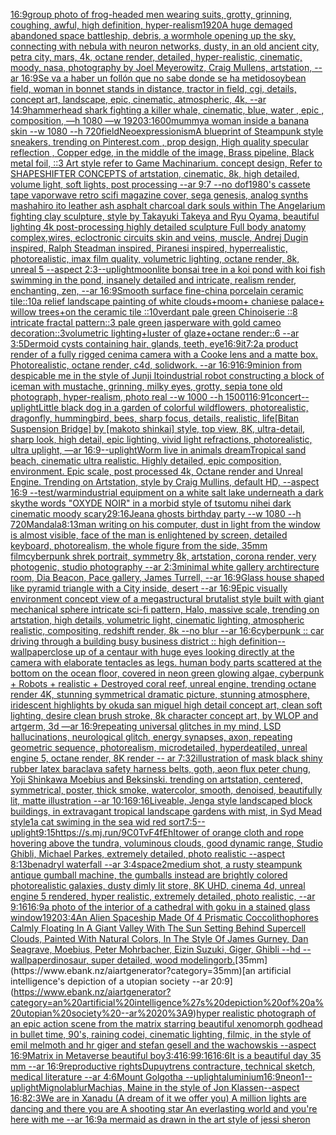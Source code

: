 [16:9](https://www.ebank.nz/aiartgenerator?category=16%3A9)[group photo of frog-headed men wearing suits, grotty, grinning, coughing, awful, high definition, hyper-realism](https://www.ebank.nz/aiartgenerator?category=group%20photo%20of%20frog-headed%20men%20wearing%20suits%2C%20grotty%2C%20grinning%2C%20coughing%2C%20awful%2C%20high%20definition%2C%20hyper-realism)[1920](https://www.ebank.nz/aiartgenerator?category=1920)[A huge demaged abandoned space battleship, debris, a wormhole opening up the sky, connecting with nebula with neuron networks, dusty, in an old ancient city, petra city, mars, 4k, octane render, detailed, hyper-realistic, cinematic, moody, nasa, photography by Joel Meyerowitz, Craig Mullens, artstation, --ar 16:9](https://www.ebank.nz/aiartgenerator?category=A%20huge%20demaged%20abandoned%20space%20battleship%2C%20debris%2C%20a%20wormhole%20opening%20up%20the%20sky%2C%20connecting%20with%20nebula%20with%20neuron%20networks%2C%20dusty%2C%20in%20an%20old%20ancient%20city%2C%20petra%20city%2C%20mars%2C%204k%2C%20octane%20render%2C%20detailed%2C%20hyper-realistic%2C%20cinematic%2C%20moody%2C%20nasa%2C%20photography%20by%20Joel%20Meyerowitz%2C%20Craig%20Mullens%2C%20artstation%2C%20--ar%2016%3A9)[Se va a haber un follón que no sabe donde se ha metido](https://www.ebank.nz/aiartgenerator?category=Se%20va%20a%20haber%20un%20foll%C3%B3n%20que%20no%20sabe%20donde%20se%20ha%20metido)[soybean field, woman in bonnet stands in distance, tractor in field, cgi, details, concept art, landscape, epic, cinematic, atmospheric, 4k, --ar 14:9](https://www.ebank.nz/aiartgenerator?category=soybean%20field%2C%20woman%20in%20bonnet%20stands%20in%20distance%2C%20tractor%20in%20field%2C%20cgi%2C%20details%2C%20concept%20art%2C%20landscape%2C%20epic%2C%20cinematic%2C%20atmospheric%2C%204k%2C%20--ar%2014%3A9)[hammerhead shark  fighting a killer whale, cinematic, blue, water , epic , composition, —h 1080 —w 1920](https://www.ebank.nz/aiartgenerator?category=hammerhead%20shark%20%20fighting%20a%20killer%20whale%2C%20cinematic%2C%20blue%2C%20water%20%2C%20epic%20%2C%20composition%2C%20%E2%80%94h%201080%20%E2%80%94w%201920)[3:1](https://www.ebank.nz/aiartgenerator?category=3%3A1)[600](https://www.ebank.nz/aiartgenerator?category=600)[mummy](https://www.ebank.nz/aiartgenerator?category=mummy)[a woman inside a banana skin --w 1080 --h 720](https://www.ebank.nz/aiartgenerator?category=a%20woman%20inside%20a%20banana%20skin%20--w%201080%20--h%20720)[field](https://www.ebank.nz/aiartgenerator?category=field)[Neoexpressionism](https://www.ebank.nz/aiartgenerator?category=Neoexpressionism)[A blueprint of Steampunk style sneakers,    trending on Pinterest.com  , prop design, High quality specular reflection , Copper  edge, in the middle of the image, Brass pipeline,  Black metal foil,  ::3  Art style refer to Game Machinarium.  concept design, Refer to SHAPESHIFTER CONCEPTS  of artstation, cinematic,  8k, high detailed,  volume light,  soft lights,  post processing    --ar 9:7   --no dof](https://www.ebank.nz/aiartgenerator?category=A%20blueprint%20of%20Steampunk%20style%20sneakers%2C%20%20%20%20trending%20on%20Pinterest.com%20%20%2C%20prop%20design%2C%20High%20quality%20specular%20reflection%20%2C%20Copper%20%20edge%2C%20in%20the%20middle%20of%20the%20image%2C%20Brass%20pipeline%2C%20%20Black%20metal%20foil%2C%20%20%3A%3A3%20%20Art%20style%20refer%20to%20Game%20Machinarium.%20%20concept%20design%2C%20Refer%20to%20SHAPESHIFTER%20CONCEPTS%20%20of%20artstation%2C%20cinematic%2C%20%208k%2C%20high%20detailed%2C%20%20volume%20light%2C%20%20soft%20lights%2C%20%20post%20processing%20%20%20%20--ar%209%3A7%20%20%20--no%20dof)[1980's cassete tape vaporwave retro scifi magazine cover, sega genesis, analog synths mashahiro ito leather ash asphalt charcoal dark souls within The Angelarium fighting clay sculpture, style by Takayuki Takeya and Ryu Oyama, beautiful lighting 4k post-processing highly detailed sculpture Full body anatomy complex,wires, ecloctronic circuits skin and veins, muscle, Andrej Dugin inspired, Ralph Steadman inspired, Piranesi inspired, hyperrealistic, photorealistic, imax film quality, volumetric lighting, octane render, 8k, unreal 5 --aspect 2:3](https://www.ebank.nz/aiartgenerator?category=1980%27s%20cassete%20tape%20vaporwave%20retro%20scifi%20magazine%20cover%2C%20sega%20genesis%2C%20analog%20synths%20mashahiro%20ito%20leather%20ash%20asphalt%20charcoal%20dark%20souls%20within%20The%20Angelarium%20fighting%20clay%20sculpture%2C%20style%20by%20Takayuki%20Takeya%20and%20Ryu%20Oyama%2C%20beautiful%20lighting%204k%20post-processing%20highly%20detailed%20sculpture%20Full%20body%20anatomy%20complex%2Cwires%2C%20ecloctronic%20circuits%20skin%20and%20veins%2C%20muscle%2C%20Andrej%20Dugin%20inspired%2C%20Ralph%20Steadman%20inspired%2C%20Piranesi%20inspired%2C%20hyperrealistic%2C%20photorealistic%2C%20imax%20film%20quality%2C%20volumetric%20lighting%2C%20octane%20render%2C%208k%2C%20unreal%205%20--aspect%202%3A3)[--uplight](https://www.ebank.nz/aiartgenerator?category=--uplight)[moonlite bonsai tree in a koi pond with koi fish swimming in the pond, insanely detailed and intricate, realism render, enchanting, zen, --ar 16:9](https://www.ebank.nz/aiartgenerator?category=moonlite%20bonsai%20tree%20in%20a%20koi%20pond%20with%20koi%20fish%20swimming%20in%20the%20pond%2C%20insanely%20detailed%20and%20intricate%2C%20realism%20render%2C%20enchanting%2C%20zen%2C%20--ar%2016%3A9)[Smooth surface fine-china porcelain ceramic tile::10a relief landscape painting of white clouds+moom+ chaniese palace+ willow trees+on the ceramic tile ::10verdant pale green Chinoiserie  ::8 intricate fractal pattern::3 pale green jasperware with gold cameo decoration::3volumetric lighting+luster of glaze+octane render::6 --ar 3:5](https://www.ebank.nz/aiartgenerator?category=Smooth%20surface%20fine-china%20porcelain%20ceramic%20tile%3A%3A10a%20relief%20landscape%20painting%20of%20white%20clouds%2Bmoom%2B%20chaniese%20palace%2B%20willow%20trees%2Bon%20the%20ceramic%20tile%20%3A%3A10verdant%20pale%20green%20Chinoiserie%20%20%3A%3A8%20intricate%20fractal%20pattern%3A%3A3%20pale%20green%20jasperware%20with%20gold%20cameo%20decoration%3A%3A3volumetric%20lighting%2Bluster%20of%20glaze%2Boctane%20render%3A%3A6%20--ar%203%3A5)[Dermoid cysts containing hair, glands, teeth, eye](https://www.ebank.nz/aiartgenerator?category=Dermoid%20cysts%20containing%20hair%2C%20glands%2C%20teeth%2C%20eye)[16:9](https://www.ebank.nz/aiartgenerator?category=16%3A9)[it](https://www.ebank.nz/aiartgenerator?category=it)[7:2](https://www.ebank.nz/aiartgenerator?category=7%3A2)[a product render of a fully rigged cenima camera with a Cooke lens and a matte box. Photorealistic, octane render, c4d, solidwork. --ar 16:9](https://www.ebank.nz/aiartgenerator?category=a%20product%20render%20of%20a%20fully%20rigged%20cenima%20camera%20with%20a%20Cooke%20lens%20and%20a%20matte%20box.%20Photorealistic%2C%20octane%20render%2C%20c4d%2C%20solidwork.%20--ar%2016%3A9)[16:9](https://www.ebank.nz/aiartgenerator?category=16%3A9)[minion from despicable me in the style of Junji Ito](https://www.ebank.nz/aiartgenerator?category=minion%20from%20despicable%20me%20in%20the%20style%20of%20Junji%20Ito)[industrial robot constructing a block of ice](https://www.ebank.nz/aiartgenerator?category=industrial%20robot%20constructing%20a%20block%20of%20ice)[man with mustache, grinning, milky eyes, grotty, sepia tone old photograph, hyper-realism, photo real --w 1000 --h 1500](https://www.ebank.nz/aiartgenerator?category=man%20with%20mustache%2C%20grinning%2C%20milky%20eyes%2C%20grotty%2C%20sepia%20tone%20old%20photograph%2C%20hyper-realism%2C%20photo%20real%20--w%201000%20--h%201500)[1](https://www.ebank.nz/aiartgenerator?category=1)[16:9](https://www.ebank.nz/aiartgenerator?category=16%3A9)[1](https://www.ebank.nz/aiartgenerator?category=1)[concert](https://www.ebank.nz/aiartgenerator?category=concert)[--uplight](https://www.ebank.nz/aiartgenerator?category=--uplight)[Little black dog in a garden of colorful wildflowers, photorealistic, dragonfly, hummingbird, bees, sharp focus, details, realistic, life](https://www.ebank.nz/aiartgenerator?category=Little%20black%20dog%20in%20a%20garden%20of%20colorful%20wildflowers%2C%20photorealistic%2C%20dragonfly%2C%20hummingbird%2C%20bees%2C%20sharp%20focus%2C%20details%2C%20realistic%2C%20life)[[Bitan Suspension Bridge] by [makoto shinkai] style, top view, 8K, ultra-detail, sharp look, high detail, epic lighting, vivid light refractions, photorealistic, ultra uplight, —ar 16:9](https://www.ebank.nz/aiartgenerator?category=%5BBitan%20Suspension%20Bridge%5D%20by%20%5Bmakoto%20shinkai%5D%20style%2C%20top%20view%2C%208K%2C%20ultra-detail%2C%20sharp%20look%2C%20high%20detail%2C%20epic%20lighting%2C%20vivid%20light%20refractions%2C%20photorealistic%2C%20ultra%20uplight%2C%20%E2%80%94ar%2016%3A9)[--uplight](https://www.ebank.nz/aiartgenerator?category=--uplight)[Worm live in animals dream](https://www.ebank.nz/aiartgenerator?category=Worm%20live%20in%20animals%20dream)[Tropical sand beach, cinematic ultra realistic. Highly detailed, epic composition, environment. Epic scale, post processed 4k, Octane render and Unreal Engine. Trending on Artstation, style by Craig Mullins, default HD, --aspect 16:9 --test](https://www.ebank.nz/aiartgenerator?category=Tropical%20sand%20beach%2C%20cinematic%20ultra%20realistic.%20Highly%20detailed%2C%20epic%20composition%2C%20environment.%20Epic%20scale%2C%20post%20processed%204k%2C%20Octane%20render%20and%20Unreal%20Engine.%20Trending%20on%20Artstation%2C%20style%20by%20Craig%20Mullins%2C%20default%20HD%2C%20--aspect%2016%3A9%20--test)[/warm](https://www.ebank.nz/aiartgenerator?category=/warm)[industrial equipment on a white salt lake underneath a dark sky](https://www.ebank.nz/aiartgenerator?category=industrial%20equipment%20on%20a%20white%20salt%20lake%20underneath%20a%20dark%20sky)[the words "OXYDE NOIR" in a morbid style of tsutomu nihei dark cinematic moody scary](https://www.ebank.nz/aiartgenerator?category=the%20words%20%22OXYDE%20NOIR%22%20in%20a%20morbid%20style%20of%20tsutomu%20nihei%20dark%20cinematic%20moody%20scary)[2](https://www.ebank.nz/aiartgenerator?category=2)[9:16](https://www.ebank.nz/aiartgenerator?category=9%3A16)[Jean](https://www.ebank.nz/aiartgenerator?category=Jean)[a ghosts birthday party --w 1080 --h 720](https://www.ebank.nz/aiartgenerator?category=a%20ghosts%20birthday%20party%20--w%201080%20--h%20720)[Mandala](https://www.ebank.nz/aiartgenerator?category=Mandala)[8:13](https://www.ebank.nz/aiartgenerator?category=8%3A13)[man writing on his computer, dust in light from the window is almost visible, face of the man is enlightened by screen, detailed keyboard, photorealism, the whole figure from the side, 35mm film](https://www.ebank.nz/aiartgenerator?category=man%20writing%20on%20his%20computer%2C%20dust%20in%20light%20from%20the%20window%20is%20almost%20visible%2C%20face%20of%20the%20man%20is%20enlightened%20by%20screen%2C%20detailed%20keyboard%2C%20photorealism%2C%20the%20whole%20figure%20from%20the%20side%2C%2035mm%20film)[cyberpunk shrek portrait, symmetry 8k, artstation, corona render, very photogenic, studio photography --ar 2:3](https://www.ebank.nz/aiartgenerator?category=cyberpunk%20shrek%20portrait%2C%20symmetry%208k%2C%20artstation%2C%20corona%20render%2C%20very%20photogenic%2C%20studio%20photography%20--ar%202%3A3)[minimal white gallery archtirecture room, Dia Beacon, Pace gallery, James Turrell, --ar 16:9](https://www.ebank.nz/aiartgenerator?category=minimal%20white%20gallery%20archtirecture%20room%2C%20Dia%20Beacon%2C%20Pace%20gallery%2C%20James%20Turrell%2C%20--ar%2016%3A9)[Glass house shaped like pyramid triangle with a City inside, desert --ar 16:9](https://www.ebank.nz/aiartgenerator?category=Glass%20house%20shaped%20like%20pyramid%20triangle%20with%20a%20City%20inside%2C%20desert%20--ar%2016%3A9)[Epic visually environment concept view of a  megastructural brutalist style built with giant mechanical sphere intricate sci-fi pattern, Halo, massive scale, trending on artstation, high details, volumetric light, cinematic lighting, atmospheric realistic, compositing, redshift render, 8k --no blur --ar 16:6](https://www.ebank.nz/aiartgenerator?category=Epic%20visually%20environment%20concept%20view%20of%20a%20%20megastructural%20brutalist%20style%20built%20with%20giant%20mechanical%20sphere%20intricate%20sci-fi%20pattern%2C%20Halo%2C%20massive%20scale%2C%20trending%20on%20artstation%2C%20high%20details%2C%20volumetric%20light%2C%20cinematic%20lighting%2C%20atmospheric%20realistic%2C%20compositing%2C%20redshift%20render%2C%208k%20--no%20blur%20--ar%2016%3A6)[cyberpunk :: car driving through a building busy business district :: high definition](https://www.ebank.nz/aiartgenerator?category=cyberpunk%20%3A%3A%20car%20driving%20through%20a%20building%20busy%20business%20district%20%3A%3A%20high%20definition)[--wallpaper](https://www.ebank.nz/aiartgenerator?category=--wallpaper)[close up of a centaur with huge eyes looking directly at the camera with elaborate tentacles as legs. human body parts scattered at the bottom on the ocean floor, covered in neon green glowing algae, cyberpunk + Robots + realistic + Destroyed coral reef, unreal engine, trending octane render 4K, stunning symmetrical dramatic picture, stunning atmosphere, iridescent highlights by okuda san miguel high detail concept art, clean soft lighting, desire clean brush stroke, 8k character concept art, by WLOP and artgerm, 3d  —ar 16:9](https://www.ebank.nz/aiartgenerator?category=close%20up%20of%20a%20centaur%20with%20huge%20eyes%20looking%20directly%20at%20the%20camera%20with%20elaborate%20tentacles%20as%20legs.%20human%20body%20parts%20scattered%20at%20the%20bottom%20on%20the%20ocean%20floor%2C%20covered%20in%20neon%20green%20glowing%20algae%2C%20cyberpunk%20%2B%20Robots%20%2B%20realistic%20%2B%20Destroyed%20coral%20reef%2C%20unreal%20engine%2C%20trending%20octane%20render%204K%2C%20stunning%20symmetrical%20dramatic%20picture%2C%20stunning%20atmosphere%2C%20iridescent%20highlights%20by%20okuda%20san%20miguel%20high%20detail%20concept%20art%2C%20clean%20soft%20lighting%2C%20desire%20clean%20brush%20stroke%2C%208k%20character%20concept%20art%2C%20by%20WLOP%20and%20artgerm%2C%203d%20%20%E2%80%94ar%2016%3A9)[repeating universal glitches in my mind, LSD hallucinations, neurological glitch, energy synapses, axon, repeating geometric sequence, photorealism, microdetailed, hyperdeatiled, unreal engine 5, octane render, 8K render -- ar 7:32](https://www.ebank.nz/aiartgenerator?category=repeating%20universal%20glitches%20in%20my%20mind%2C%20LSD%20hallucinations%2C%20neurological%20glitch%2C%20energy%20synapses%2C%20axon%2C%20repeating%20geometric%20sequence%2C%20photorealism%2C%20microdetailed%2C%20hyperdeatiled%2C%20unreal%20engine%205%2C%20octane%20render%2C%208K%20render%20--%20ar%207%3A32)[](https://www.ebank.nz/aiartgenerator?category=)[illustration of mask black shiny rubber latex baraclava safety harness belts, goth, aeon flux peter chung, Yoji Shinkawa Moebius and Beksinski. trending on artstation, centered, symmetrical, poster, thick smoke, watercolor, smooth, denoised, beautifully lit, matte illustration --ar 10:16](https://www.ebank.nz/aiartgenerator?category=illustration%20of%20mask%20black%20shiny%20rubber%20latex%20baraclava%20safety%20harness%20belts%2C%20goth%2C%20aeon%20flux%20peter%20chung%2C%20Yoji%20Shinkawa%20Moebius%20and%20Beksinski.%20trending%20on%20artstation%2C%20centered%2C%20symmetrical%2C%20poster%2C%20thick%20smoke%2C%20watercolor%2C%20smooth%2C%20denoised%2C%20beautifully%20lit%2C%20matte%20illustration%20--ar%2010%3A16)[9:16](https://www.ebank.nz/aiartgenerator?category=9%3A16)[Liveable, Jenga style landscaped block buildings, in extravagant tropical landscape gardens with mist, in Syd Mead style](https://www.ebank.nz/aiartgenerator?category=Liveable%2C%20Jenga%20style%20landscaped%20block%20buildings%2C%20in%20extravagant%20tropical%20landscape%20gardens%20with%20mist%2C%20in%20Syd%20Mead%20style)[1](https://www.ebank.nz/aiartgenerator?category=1)[a cat swiming in the sea wid red sort](https://www.ebank.nz/aiartgenerator?category=a%20cat%20swiming%20in%20the%20sea%20wid%20red%20sort)[7:5](https://www.ebank.nz/aiartgenerator?category=7%3A5)[--uplight](https://www.ebank.nz/aiartgenerator?category=--uplight)[9:15](https://www.ebank.nz/aiartgenerator?category=9%3A15)[<https://s.mj.run/9C0TvF4fEhI>](https://www.ebank.nz/aiartgenerator?category=%3Chttps%3A//s.mj.run/9C0TvF4fEhI%3E)[tower of orange cloth and rope hovering above the tundra, voluminous clouds, good dynamic range, Studio Ghibli, Michael Parkes, extremely detailed, photo realistic --aspect 8:13](https://www.ebank.nz/aiartgenerator?category=tower%20of%20orange%20cloth%20and%20rope%20hovering%20above%20the%20tundra%2C%20voluminous%20clouds%2C%20good%20dynamic%20range%2C%20Studio%20Ghibli%2C%20Michael%20Parkes%2C%20extremely%20detailed%2C%20photo%20realistic%20--aspect%208%3A13)[benadryl waterfall --ar 3:4](https://www.ebank.nz/aiartgenerator?category=benadryl%20waterfall%20--ar%203%3A4)[space](https://www.ebank.nz/aiartgenerator?category=space)[2](https://www.ebank.nz/aiartgenerator?category=2)[medium shot, a rusty steampunk antique gumball machine, the gumballs instead are brightly colored photorealistic galaxies, dusty dimly lit store, 8K UHD, cinema 4d, unreal engine 5 rendered, hyper realistic, extremely detailed,  photo realistic,  --ar 9:16](https://www.ebank.nz/aiartgenerator?category=medium%20shot%2C%20a%20rusty%20steampunk%20antique%20gumball%20machine%2C%20the%20gumballs%20instead%20are%20brightly%20colored%20photorealistic%20galaxies%2C%20dusty%20dimly%20lit%20store%2C%208K%20UHD%2C%20cinema%204d%2C%20unreal%20engine%205%20rendered%2C%20hyper%20realistic%2C%20extremely%20detailed%2C%20%20photo%20realistic%2C%20%20--ar%209%3A16)[16:9](https://www.ebank.nz/aiartgenerator?category=16%3A9)[a photo of the interior of a cathedral with goku in a stained glass window](https://www.ebank.nz/aiartgenerator?category=a%20photo%20of%20the%20interior%20of%20a%20cathedral%20with%20goku%20in%20a%20stained%20glass%20window)[1920](https://www.ebank.nz/aiartgenerator?category=1920)[3:4](https://www.ebank.nz/aiartgenerator?category=3%3A4)[An Alien Spaceship Made Of 4 Prismatic Coccolithophores Calmly Floating In A Giant Valley With The Sun Setting Behind Supercell Clouds, Painted With Natural Colors, In The Style Of James Gurney, Dan Seagrave, Moebius, Peter Mohrbacher, Eizin Suzuki, Giger, Ghibli --hd --wallpaper](https://www.ebank.nz/aiartgenerator?category=An%20Alien%20Spaceship%20Made%20Of%204%20Prismatic%20Coccolithophores%20Calmly%20Floating%20In%20A%20Giant%20Valley%20With%20The%20Sun%20Setting%20Behind%20Supercell%20Clouds%2C%20Painted%20With%20Natural%20Colors%2C%20In%20The%20Style%20Of%20James%20Gurney%2C%20Dan%20Seagrave%2C%20Moebius%2C%20Peter%20Mohrbacher%2C%20Eizin%20Suzuki%2C%20Giger%2C%20Ghibli%20--hd%20--wallpaper)[dinosaur, super detailed, wood modeling](https://www.ebank.nz/aiartgenerator?category=dinosaur%2C%20super%20detailed%2C%20wood%20modeling)[orb.](https://www.ebank.nz/aiartgenerator?category=orb.)[35mm](https://www.ebank.nz/aiartgenerator?category=35mm)[an artificial intelligence's depiction of a utopian society --ar 20:9](https://www.ebank.nz/aiartgenerator?category=an%20artificial%20intelligence%27s%20depiction%20of%20a%20utopian%20society%20--ar%2020%3A9)[hyper realistic photograph of an epic action scene from the matrix starring beautiful xenomorph godhead in bullet time, 90's, raining codei, cinematic lighting, filmic, in the style of emil melmoth and hr giger and stefan gesell and the wachowskis --aspect 16:9](https://www.ebank.nz/aiartgenerator?category=hyper%20realistic%20photograph%20of%20an%20epic%20action%20scene%20from%20the%20matrix%20starring%20beautiful%20xenomorph%20godhead%20in%20bullet%20time%2C%2090%27s%2C%20raining%20codei%2C%20cinematic%20lighting%2C%20filmic%2C%20in%20the%20style%20of%20emil%20melmoth%20and%20hr%20giger%20and%20stefan%20gesell%20and%20the%20wachowskis%20--aspect%2016%3A9)[Matrix in Metaverse beautiful boy](https://www.ebank.nz/aiartgenerator?category=Matrix%20in%20Metaverse%20beautiful%20boy)[3:4](https://www.ebank.nz/aiartgenerator?category=3%3A4)[16:9](https://www.ebank.nz/aiartgenerator?category=16%3A9)[9:16](https://www.ebank.nz/aiartgenerator?category=9%3A16)[16:6](https://www.ebank.nz/aiartgenerator?category=16%3A6)[It is a beautiful day 35 mm --ar 16:9](https://www.ebank.nz/aiartgenerator?category=It%20is%20a%20beautiful%20day%2035%20mm%20--ar%2016%3A9)[reproductive rights](https://www.ebank.nz/aiartgenerator?category=reproductive%20rights)[Dupuytrens contracture, technical sketch, medical literature --ar 4:6](https://www.ebank.nz/aiartgenerator?category=Dupuytrens%20contracture%2C%20technical%20sketch%2C%20medical%20literature%20--ar%204%3A6)[Mount Golgotha --uplight](https://www.ebank.nz/aiartgenerator?category=Mount%20Golgotha%20--uplight)[aluminium](https://www.ebank.nz/aiartgenerator?category=aluminium)[16:9](https://www.ebank.nz/aiartgenerator?category=16%3A9)[neon](https://www.ebank.nz/aiartgenerator?category=neon)[1](https://www.ebank.nz/aiartgenerator?category=1)[--uplight](https://www.ebank.nz/aiartgenerator?category=--uplight)[Mignola](https://www.ebank.nz/aiartgenerator?category=Mignola)[blur](https://www.ebank.nz/aiartgenerator?category=blur)[Machias, Maine in the style of Jon Klassen--aspect 16:8](https://www.ebank.nz/aiartgenerator?category=Machias%2C%20Maine%20in%20the%20style%20of%20Jon%20Klassen--aspect%2016%3A8)[2:3](https://www.ebank.nz/aiartgenerator?category=2%3A3)[We are in Xanadu (A dream of it we offer you) A million lights are dancing and there you are A shooting star An everlasting world and you're here with me --ar 16:9](https://www.ebank.nz/aiartgenerator?category=We%20are%20in%20Xanadu%20%28A%20dream%20of%20it%20we%20offer%20you%29%20A%20million%20lights%20are%20dancing%20and%20there%20you%20are%20A%20shooting%20star%20An%20everlasting%20world%20and%20you%27re%20here%20with%20me%20--ar%2016%3A9)[a mermaid as drawn in the art style of jessi sheron](https://www.ebank.nz/aiartgenerator?category=a%20mermaid%20as%20drawn%20in%20the%20art%20style%20of%20jessi%20sheron)